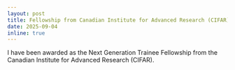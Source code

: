 ```yaml
---
layout: post
title: Fellowship from Canadian Institute for Advanced Research (CIFAR)
date: 2025-09-04 
inline: true
---
```


I have been awarded as the Next Generation Trainee Fellowship from the Canadian Institute for Advanced Research (CIFAR).